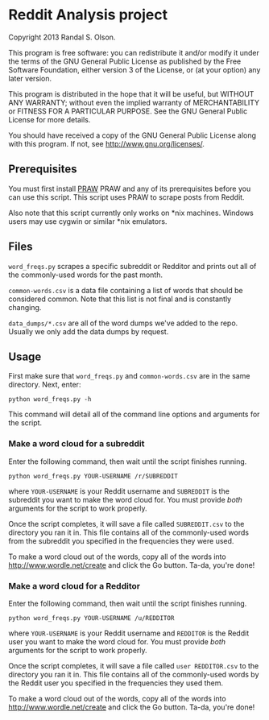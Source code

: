 # Reddit Analysis project

Copyright 2013 Randal S. Olson.

This program is free software: you can redistribute it and/or modify it under the terms of the GNU General Public License as published by the Free Software Foundation, either version 3 of the License, or (at your option) any later version.

This program is distributed in the hope that it will be useful, but WITHOUT ANY WARRANTY; without even the implied warranty of MERCHANTABILITY or FITNESS FOR A PARTICULAR PURPOSE. See the GNU General Public License for more details.

You should have received a copy of the GNU General Public License along with this program. If not, see http://www.gnu.org/licenses/.

## Prerequisites

You must first install <a href="https://github.com/praw-dev/praw" target="_blank">PRAW</a> PRAW and any of its prerequisites before you can use this script. This script uses PRAW to scrape posts from Reddit.

Also note that this script currently only works on *nix machines. Windows users may use cygwin or similar *nix emulators.


## Files

`word_freqs.py` scrapes a specific subreddit or Redditor and prints out all of the commonly-used words for the past month.

`common-words.csv` is a data file containing a list of words that should be considered common. Note that this list is not final and is constantly changing.

`data_dumps/*.csv` are all of the word dumps we've added to the repo. Usually we only add the data dumps by request.


## Usage

First make sure that `word_freqs.py` and `common-words.csv` are in the same directory. Next, enter:

    python word_freqs.py -h
  
This command will detail all of the command line options and arguments for the script.

### Make a word cloud for a subreddit

Enter the following command, then wait until the script finishes running.

    python word_freqs.py YOUR-USERNAME /r/SUBREDDIT
  
where `YOUR-USERNAME` is your Reddit username and `SUBREDDIT` is the subreddit you want to make the word cloud for. You must provide *both* arguments for the script to work properly.

Once the script completes, it will save a file called `SUBREDDIT.csv` to the directory you ran it in. This file contains all of the commonly-used words from the subreddit you specified in the frequencies they were used.

To make a word cloud out of the words, copy all of the words into http://www.wordle.net/create and click the Go button. Ta-da, you're done!


### Make a word cloud for a Redditor

Enter the following command, then wait until the script finishes running.

    python word_freqs.py YOUR-USERNAME /u/REDDITOR
  
where `YOUR-USERNAME` is your Reddit username and `REDDITOR` is the Reddit user you want to make the word cloud for. You must provide *both* arguments for the script to work properly.

Once the script completes, it will save a file called `user REDDITOR.csv` to the directory you ran it in. This file contains all of the commonly-used words by the Reddit user you specified in the frequencies they used them.

To make a word cloud out of the words, copy all of the words into http://www.wordle.net/create and click the Go button. Ta-da, you're done!
